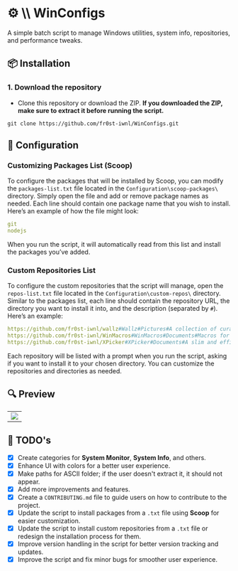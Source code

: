 # ⚙️ \\\ WinConfigs
A simple batch script to manage Windows utilities, system info, repositories, and performance tweaks.

## 📦 Installation 

### 1. Download the repository
- Clone this repository or download the ZIP. **If you downloaded the ZIP, make sure to extract it before running the script.**
```
git clone https://github.com/fr0st-iwnl/WinConfigs.git
```

## 🔧 Configuration

### Customizing Packages List (Scoop)
To configure the packages that will be installed by Scoop, you can modify the `packages-list.txt` file located in the `Configuration\scoop-packages\` directory. Simply open the file and add or remove package names as needed. Each line should contain one package name that you wish to install. Here’s an example of how the file might look:

```yml
git
nodejs
```

When you run the script, it will automatically read from this list and install the packages you’ve added.

### Custom Repositories List
To configure the custom repositories that the script will manage, open the `repos-list.txt` file located in the `Configuration\custom-repos\` directory. Similar to the packages list, each line should contain the repository URL, the directory you want to install it into, and the description (separated by `#`). Here’s an example:

```yml
https://github.com/fr0st-iwnl/wallz#Wallz#Pictures#A collection of curated wallpapers.
https://github.com/fr0st-iwnl/WinMacros#WinMacros#Documents#Macros for productivity on Windows.
https://github.com/fr0st-iwnl/XPicker#XPicker#Documents#A slim and efficient color picker made in AutoHotkey.
```

Each repository will be listed with a prompt when you run the script, asking if you want to install it to your chosen directory. You can customize the repositories and directories as needed.



## 🔍 Preview

<div align="left">
  <table>
    <tr>
      <td>
        <img src="https://raw.githubusercontent.com/fr0st-iwnl/WinConfigs/refs/heads/master/Assets/preview.png"/>
      </td>
    </tr>
  </table>
</div>

## 📝 TODO's

- [x] Create categories for **System Monitor**, **System Info**, and others.
- [x] Enhance UI with colors for a better user experience.
- [x] Make paths for ASCII folder; if the user doesn't extract it, it should not appear.
- [x] Add more improvements and features.
- [x] Create a `CONTRIBUTING.md` file to guide users on how to contribute to the project.
- [x] Update the script to install packages from a `.txt` file using **Scoop** for easier customization.
- [x] Update the script to install custom repositories from a `.txt` file or redesign the installation process for them.
- [x] Improve version handling in the script for better version tracking and updates.
- [x] Improve the script and fix minor bugs for smoother user experience.
